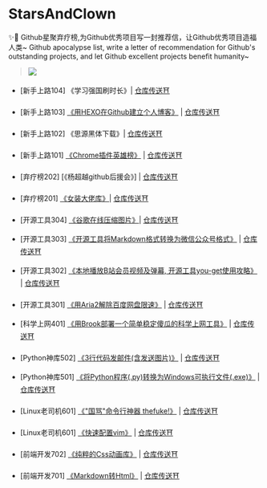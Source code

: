 # StarsAndClown

✨🤡 Github星聚弃疗榜,为Github优秀项目写一封推荐信，让Github优秀项目造福人类~ Github apocalypse list, write a letter of recommendation for Github's outstanding projects, and let Github excellent projects benefit humanity~

  
> ![](https://upload-images.jianshu.io/upload_images/3203841-bfb9c8d9fbcf3958.png?imageMogr2/auto-orient/strip%7CimageView2/2/w/1240)

- [新手上路104] 《学习强国刷时长》| [仓库传送⛩](https://github.com/fuck-xuexiqiangguo/Fuck-XueXiQiangGuo) 

- [新手上路103]  [《用HEXO在Github建立个人博客》](用HEXO在Github建立个人博客) |  [仓库传送⛩](https://github.com/hexojs/hexo)

- [新手上路102]  《思源黑体下载》|  [仓库传送⛩](https://github.com/adobe-fonts/source-han-sans)

- [新手上路101]  [《Chrome插件英雄榜》](https://www.jianshu.com/p/b216415c753c) |  [仓库传送⛩](https://github.com/zhaoolee/ChromeAppHeroes)

- [弃疗榜202] [《杨超越github后援会》] | [仓库传送⛩](https://github.com/ccyyycy)

- [弃疗榜201]  [《女装大佬库》](https://www.jianshu.com/p/ea4b6c71ac13)| [仓库传送⛩](https://github.com/daneden/animate.css) 

- [开源工具304] [《谷歌在线压缩图片》](https://squoosh.app/)| [仓库传送⛩](https://github.com/GoogleChromeLabs/squoosh/) 

- [开源工具303] [《开源工具将Markdown格式转换为微信公众号格式》](https://www.jianshu.com/p/ebeeea770b81) |  [仓库传送⛩](https://github.com/lyricat/wechat-format) 

- [开源工具302]  [《本地播放B站会员视频及弹幕, 开源工具you-get使用攻略》](https://www.jianshu.com/p/14d512257264) | [仓库传送⛩](https://github.com/soimort/you-get) 

- [开源工具301]  [《用Aria2解除百度网盘限速》](https://www.jianshu.com/p/8eeb1da6171e) | [仓库传送⛩](https://www.jianshu.com/p/8eeb1da6171e) 

- [科学上网401]  [《用Brook部署一个简单稳定傻瓜的科学上网工具》](https://zhaoolee.gitbooks.io/chrome/content/yong-brook-bu-shu-yi-ge-jian-dan-wen-ding-sha-gua-de-ke-xue-shang-wang-gong-ju.html) | [仓库传送⛩](https://github.com/txthinking/brook) 

- [Python神库502]  [《3行代码发邮件(含发送图片)》](https://www.jianshu.com/p/1be807735914)  |  [仓库传送⛩](https://github.com/kootenpv/yagmail) 

- [Python神库501]  [《将Python程序(.py)转换为Windows可执行文件(.exe)》](https://www.jianshu.com/p/64cb9108a7c6) | [仓库传送⛩](https://github.com/pyinstaller/pyinstaller) 

- [Linux老司机601] [《"国骂"命令行神器 thefuke!》](https://www.jianshu.com/p/1415af160a22) | [仓库传送⛩](https://github.com/nvbn/thefuck) 

- [Linux老司机601]  [《快速配置vim》](https://www.jianshu.com/p/33eea78b7bad) | [仓库传送⛩](https://github.com/ma6174/vim-deprecated) 

- [前端开发702]  [《纯粹的Css动画库》](https://www.jianshu.com/p/85725d376d1d) | [仓库传送⛩](https://github.com/daneden/animate.css) 

- [前端开发701]  [《Markdown转Html》](https://www.jianshu.com/p/a57114bd9380) | [仓库传送⛩](https://github.com/showdownjs/showdown) 







